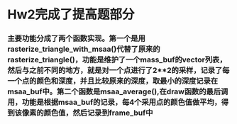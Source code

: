 # Hw2完成了提高题部分
### 主要功能分成了两个函数实现。第一个是用rasterize_triangle_with_msaa()代替了原来的rasterize_triangle()，功能是维护了一个mass_buf的vector列表，然后与之前不同的地方，就是对一个点进行了2**2的采样，记录了每一个点的颜色和深度，并且比较原来的深度，取最小的深度记录在msaa_buf中。第二个函数是msaa_average(),在draw函数的最后调用，功能是根据msaa_buf的记录，每4个采用点的颜色值做平均，得到该像素的颜色值，然后记录到frame_buf中